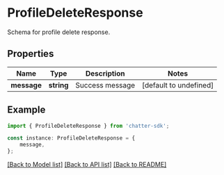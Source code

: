 # ProfileDeleteResponse

Schema for profile delete response.

## Properties

Name | Type | Description | Notes
------------ | ------------- | ------------- | -------------
**message** | **string** | Success message | [default to undefined]

## Example

```typescript
import { ProfileDeleteResponse } from 'chatter-sdk';

const instance: ProfileDeleteResponse = {
    message,
};
```

[[Back to Model list]](../README.md#documentation-for-models) [[Back to API list]](../README.md#documentation-for-api-endpoints) [[Back to README]](../README.md)
